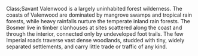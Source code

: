 Class;Savant
Valenwood is a largely uninhabited forest wilderness. The coasts of Valenwood are dominated by mangrove swamps and tropical rain forests, while heavy rainfalls nurture the temperate inland rain forests. The Bosmer live in timber clanhouses at sites scattered along the coast and through the interior, connected only by undeveloped foot trails. The few Imperial roads traverse vast dense woodlands, studded with tiny, widely separated settlements, and carry little trade or traffic of any kind.